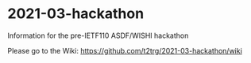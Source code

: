 # 2021-03-hackathon
Information for the pre-IETF110 ASDF/WISHI hackathon

Please go to the Wiki: <https://github.com/t2trg/2021-03-hackathon/wiki>
